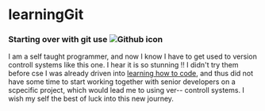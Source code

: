 # learningGit
### Starting over with git use ![Github icon](https://www.google.com/url?sa=i&url=https%3A%2F%2Fwww.iconfinder.com%2Ficons%2F291716%2Fgithub_logo_social_network_social_icon&psig=AOvVaw1EIlUQAeDfAOJCTHon21k7&ust=1701254641312000&source=images&cd=vfe&ved=0CBIQjRxqFwoTCNioiMvB5oIDFQAAAAAdAAAAABAE)

I am a self taught programmer, and now I know I have to get used to version controll systems like this one. I hear it is so stunning !!
I didn't try them before cse I was already driven into [learning how to code](https://esgrprwanda.rf.gd/CHM_Songs), and thus did not have some time to start working together with senior developers on a scpecific project, which would lead me to using ver-- controll systems.
I wish my self the best of luck into this new journey.

